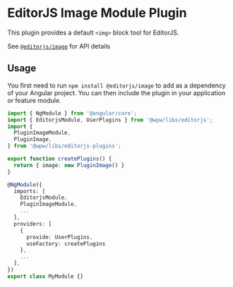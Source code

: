 # EditorJS Image Module Plugin

This plugin provides a default `<img>` block tool for EditorJS.

See [`@editorjs/image`](https://github.com/editor-js/image) for API details

## Usage

You first need to run `npm install @editorjs/image` to add as a dependency of your Angular project. You can then include the plugin in your application or feature module.

```ts
import { NgModule } from '@angular/core';
import { EditorjsModule, UserPlugins } from '@wpw/libs/editorjs';
import {
  PluginImageModule,
  PluginImage,
} from '@wpw/libs/editorjs-plugins';

export function createPlugins() {
  return { image: new PluginImage() }
}

@NgModule({
  imports: [
    EditorjsModule,
    PluginImageModule,
    ...
  ],
  providers: [
    {
      provide: UserPlugins,
      useFactory: createPlugins
    },
    ...
  ],
})
export class MyModule {}
```
